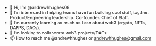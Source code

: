 - 👋 Hi, I’m @andrewhhughes09
- 👀 I’m interested in helping teams have fun building cool stuff, togther. Product/Engineering leadership. Co-founder. Chief of Staff.
- 🌱 I’m currently learning as much as I can about web3 (crypto, NFTs, DAPPS, DAOs).
- 💞️ I’m looking to collaborate web3 projects/DAOs. 
- 📫 How to reach me @andrewhhughes or andrewhhughes@gmail.com

<!---
andrewhhughes09/andrewhhughes09 is a ✨ special ✨ repository because its `README.md` (this file) appears on your GitHub profile.
You can click the Preview link to take a look at your changes.
--->
